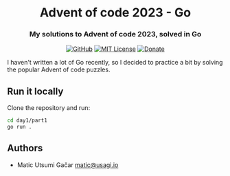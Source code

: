 <div align="center">
    <h1>Advent of code 2023 - Go</h1>
    <h3>My solutions to Advent of code 2023, solved in Go</h3>

[![GitHub](https://img.shields.io/badge/GitHub-code-blue?logo=github)](https://github.com/shiro/advent-of-code-2023-go)
[![MIT License](https://img.shields.io/github/license/shiro/blog?color=43A047&logo=linux&logoColor=white)](https://github.com/shiro/blog/blob/master/LICENSE)
[![Donate](https://img.shields.io/badge/Ko--Fi-donate-orange?logo=ko-fi&color=E53935)](https://ko-fi.com/C0C3RTCCI)

</div>

I haven't written a lot of Go recently, so I decided to practice a bit by solving the popular
Advent of code puzzles.

## Run it locally

Clone the repository and run:

```bash
cd day1/part1
go run .
```

## Authors

- Matic Utsumi Gačar <matic@usagi.io>

